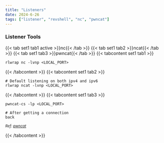 ```yaml
---
title: "Listeners"
date: 2024-6-26
tags: ["listener", "revshell", "nc", "pwncat"]
---
```


### Listener Tools

{{< tab set1 tab1 active >}}nc{{< /tab >}}
{{< tab set1 tab2 >}}ncat{{< /tab >}}
{{< tab set1 tab3 >}}pwncat{{< /tab >}}
{{< tabcontent set1 tab1 >}}

```console
rlwrap nc -lvnp <LOCAL_PORT>
```

{{< /tabcontent >}}
{{< tabcontent set1 tab2 >}}

```console
# Default listening on both ipv4 and ipv6
rlwrap ncat -lvnp <LOCAL_PORT>
```

{{< /tabcontent >}}
{{< tabcontent set1 tab3 >}}

```console
pwncat-cs -lp <LOCAL_PORT>
```

```console
# After getting a connection
back
```

<small>*Ref: [pwncat](https://github.com/calebstewart/pwncat)*</small>

{{< /tabcontent >}}
